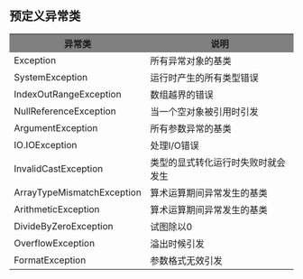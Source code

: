 ## 预定义异常类
<table class='table'>
 <tbody>
   <tr style="background-color:gray">
     <th>异常类
     <th>说明
   </tr>
   <tr>
     <td>Exception
     <td>所有异常对象的基类
   <tr>
     <td>SystemException
     <td>运行时产生的所有类型错误
   <tr>
     <td>IndexOutRangeException
     <td>数组越界的错误
   <tr>
     <td>NullReferenceException
     <td>当一个空对象被引用时引发
   <tr>
     <td>ArgumentException
     <td>所有参数异常的基类
   <tr>
     <td>IO.IOException
     <td>处理I/O错误
   <tr>
     <td>InvalidCastException 
     <td>类型的显式转化运行时失败时就会发生
   <tr>
     <td>ArrayTypeMismatchException
     <td>算术运算期间异常发生的基类
   <tr>
     <td>ArithmeticException
     <td>算术运算期间异常发生的基类
   <tr>
     <td>DivideByZeroException
     <td>试图除以0
   <tr>
      <td>OverflowException
      <td>溢出时候引发
   <tr>
     <td>FormatException
     <td>参数格式无效引发
  </tbody>
 </table>
 
 